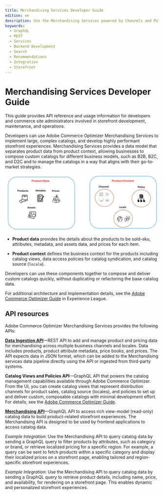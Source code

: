 ```yaml
---
title: Merchandising Services Developer Guide
edition: ee
description: Use the Merchandising Services powered by Channels and Polices to implement large, complex catalogs and develop highly performant storefront experiences.
keywords:
  - GraphQL
  - REST
  - Services
  - Backend Development
  - Search
  - Recommendations
  - Integration
  - Storefront
---
```


# Merchandising Services Developer Guide

This guide provides API reference and usage information for developers and commerce site administrators involved in storefront development, maintenance, and operations.

Developers can use Adobe Commerce Optimizer Merchandising Services to implement large, complex catalogs, and develop highly performant storefront experiences. Merchandising Services provides a data model that separates product data from product context, allowing businesses to compose custom catalogs for different business models, such as B2B, B2C, and D2C and to manage the catalogs in a way that aligns with their go-to-market strategies.

![Merchandising Services product data and context](../_images/merchandising/merchandising-svcs-parts.png)

- **Product data** provides the details about the products to be sold-sku, attributes, metadata, and assets data, and prices for each item.

- **Product context** defines the business context for the products including catalog views, data access policies for catalog syndication, and catalog source (`locale`).

Developers can use these components together to compose and deliver custom catalogs quickly, without duplicating or refactoring the base catalog data.

<InlineAlert variant="info" slots="text"/>

For additional architecture and implementation details, see the [Adobe Commerce Optimizer Guide](https://experienceleague.adobe.com/docs/commerce/optimizer/overview.html) in Experience League.

## API resources

Adobe Commerce Optimizer Merchandising Services provides the following APIs:

**[Data Ingestion API](data-ingestion/index.md)**—REST API to add and manage product and pricing data for merchandising across multiple business channels and locales. Data includes products, product attribute metadata, price books, and prices. The API expects data in JSON format, which can be added to the Merchandising services data pipeline directly using the API or ingested from third-party systems.

**Catalog Views and Policies API**—GraphQL API that powers the catalog management capabilities available through Adobe Commerce Optimizer. From the UI, you can create catalog views that represent distribution channels for product sales, catalog source (locales), and policies to set up and deliver custom, composable catalogs with minimal development effort. For details, see the [Adobe Commerce Optimizer Guide](https://experienceleague.adobe.com/en/docs/commerce/optimizer/overview).

**[Merchandising API](storefront-services/index.md)**—GraphQL API to access rich view-model (read-only) catalog data to build product-related storefront experiences. The Merchandising API is designed to be used by frontend applications to access catalog data.

*Example Integration*: Use the Merchandising API to query catalog data by sending a GraphQL query to filter products by attributes, such as category or brand, or retrieve localized pricing for a specific region. For example, a query can be sent to fetch products within a specific category and display their localized prices on a storefront page, enabling tailored and region-specific storefront experiences.

*Example Integration*: Use the Merchandising API to query catalog data by sending a GraphQL query to retrieve product details, including name, price, and availability, for rendering on a storefront page. This enables dynamic and personalized storefront experiences.
